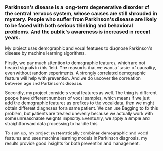 ### Parkinson's disease is a long-term degenerative disorder of the central nervous system, whose causes are still shrouded in mystery. People who suffer from Parkinson's disease are likely to be faced with both serious thinking and behavioral problems. And the public's awareness is increased in recent years.

My project uses demographic and vocal features to diagnose Parkinson's disease by machine learning algorithms. 

Firstly, we pay much attention to demographic features, which are not heated signals in this field. The reason is that we want a 'taste' of causality, even without random experiments. A strongly correlated demographic feature will help with prevention. And we do uncover the correlation between age and Parkinson's disease.

Secondly, my project considers vocal features as well. The thing is different people have different numbers of vocal samples, which means if we just add the demographic features as prefixes to the vocal data, then we might obtain different diagnoses for a same patient. We can use Bagging to fix this problem, but patients are treated unevenly because we actually work with some unreasonable weights implicitly. Eventually, we apply a simple and straightforward data processing to handle this.

To sum up, my project systematically combines demographic and vocal features and uses machine learning models in Parkinson diagnosis. my results provide good insights for both prevention and management.
